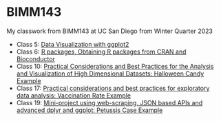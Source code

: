 # BIMM143 

My classwork from BIMM143 at UC San Diego from Winter Quarter 2023 

- Class 5: [Data Visualization with ggplot2](https://github.com/emodolo/bimm143_github/blob/main/class05/class05.md)
- Class 6: [R packages, Obtaining R packages from CRAN and Bioconductor](https://github.com/emodolo/bimm143_github/blob/main/class06/Class06RFunctions.md)
- Class 10: [Practical Considerations and Best Practices for the Analysis and Visualization of High Dimensional Datasets: Halloween Candy Example](https://github.com/emodolo/bimm143_github/blob/main/Class10/Halloween%20Mini-project.md) 
- Class 17: [Practical considerations and best practices for exploratory data analysis: Vaccination Rate Example](https://github.com/emodolo/bimm143_github/blob/main/Class17/Class17%20Vaccination%20Mini%20Project.md)  
- Class 19: [Mini-project using web-scraping, JSON based APIs and advanced dplyr and ggplot: Petussis Case Example](https://github.com/emodolo/bimm143_github/blob/main/Class19%20mini-project/Class19.md) 
